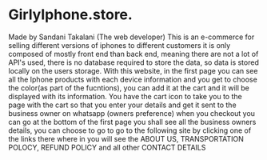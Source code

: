 # GirlyIphone.store.
Made by Sandani Takalani (The web developer) This is an e-commerce for selling different versions of iphones to different customers it is only composed of mostly front end than back end, meaning there are not a lot of API's used, there is no database required to store the data, so data is stored locally on the users storage. With this website, in the first page you can see all the Iphone products with each device information and you get to choose the color(as part of the fucntions), you can add it at the cart and it will be displayed with its information. You have the cart icon to take you to the page with the cart so that you enter your details and get it sent to the business owner on whatsapp (owners preference) when you checkout you can go at the bottom of the first page you shall see all the business owners details, you can choose to go to go to the following site by clicking one of the links there where in you will see the ABOUT US, TRANSPORTATION POLOCY, REFUND POLICY and all other CONTACT DETAILS
